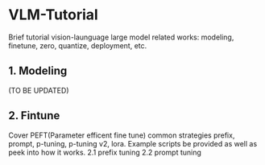 
# VLM-Tutorial
Brief tutorial vision-launguage large model related works: modeling, finetune, zero, quantize, deployment, etc.


## 1. Modeling
(TO BE UPDATED)

## 2. Fintune
Cover PEFT(Parameter efficent fine tune) common strategies prefix, prompt, p-tuning, p-tuning v2, lora. Example
scripts be provided as well as peek into how it works. 
2.1 prefix tuning 
2.2 prompt tuning 







